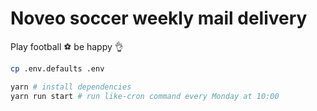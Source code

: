 # Noveo soccer weekly mail delivery

Play football :soccer: be happy :ok_hand:

```bash
cp .env.defaults .env

yarn # install dependencies
yarn run start # run like-cron command every Monday at 10:00
```
